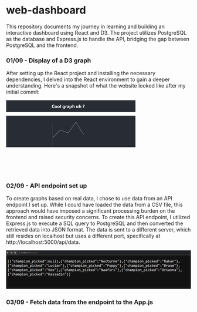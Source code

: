 # web-dashboard

This repository documents my journey in learning and building an interactive dashboard using React and D3. The project utilizes PostgreSQL as the database and Express.js to handle the API, bridging the gap between PostgreSQL and the frontend.

### 01/09 - Display of a D3 graph

After setting up the React project and installing the necessary dependencies, I delved into the React environment to gain a deeper understanding. Here's a snapshot of what the website looked like after my initial commit:


<img src="history-git/Capture.PNG" alt="website after 1st commit" style="width: 70%; clip-path: polygon(0 0, 100% 0, 100% 65%, 0 65%);">

### 02/09 - API endpoint set up

To create graphs based on real data, I chose to use data from an API endpoint I set up. While I could have loaded the data from a CSV file, this approach would have imposed a significant processing burden on the frontend and raised security concerns. To create this API endpoint, I utilized Express.js to execute a SQL query to PostgreSQL and then converted the retrieved data into JSON format. The data is sent to a different server, which still resides on localhost but uses a different port, specifically at http://localhost:5000/api/data.

<img src="history-git/Capture2.PNG" alt="website after 1st commit">

### 03/09 - Fetch data from the endpoint to the App.js 

